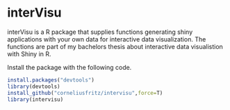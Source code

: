 # interVisu
interVisu is a R package that supplies functions generating shiny applications with your own data for interactive data visualization.
The functions are part of my bachelors thesis about interactive data visualistion with Shiny in R. 

Install the package with the following code.

```R
install.packages("devtools")
library(devtools)
install_github("corneliusfritz/intervisu",force=T)
library(intervisu)
```
